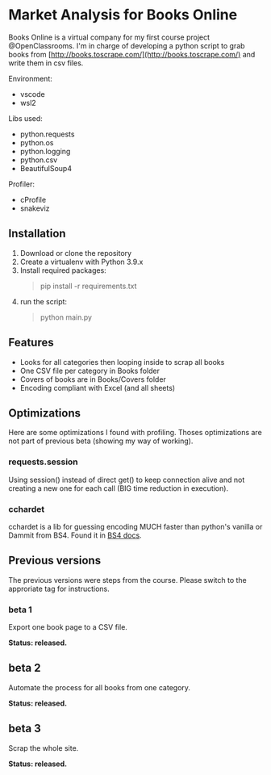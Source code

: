 # Market Analysis for Books Online

Books Online is a virtual company for my first course project @OpenClassrooms.
I'm in charge of developing a python script to grab books from [http://books.toscrape.com/](http://books.toscrape.com/) and write them in csv files.

Environment:

- vscode
- wsl2

Libs used:

- python.requests
- python.os
- python.logging
- python.csv
- BeautifulSoup4

Profiler:

- cProfile
- snakeviz

## Installation

1. Download or clone the repository
2. Create a virtualenv with Python 3.9.x
3. Install required packages:
    > pip install -r requirements.txt
4. run the script:
    > python main.py

## Features

- Looks for all categories then looping inside to scrap all books
- One CSV file per category in Books folder
- Covers of books are in Books/Covers folder
- Encoding compliant with Excel (and all sheets)

## Optimizations

Here are some optimizations I found with profiling. Thoses optimizations are not part of previous beta (showing my way of working).

### requests.session

Using session() instead of direct get() to keep connection alive and not creating a new one for each call (BIG time reduction in execution).

### cchardet

cchardet is a lib for guessing encoding MUCH faster than python's vanilla or Dammit from BS4. Found it in [BS4 docs](https://beautiful-soup-4.readthedocs.io/en/latest/#improving-performance).

## Previous versions

The previous versions were steps from the course. Please switch to the approriate tag for instructions.

### beta 1

Export one book page to a CSV file.

**Status: released.**

## beta 2

Automate the process for all books from one category.

**Status: released.**

## beta 3

Scrap the whole site.

**Status: released.**
